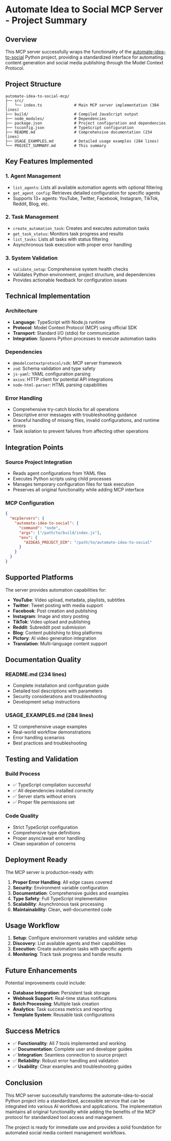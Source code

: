 # Automate Idea to Social MCP Server - Project Summary

## Overview

This MCP server successfully wraps the functionality of the [automate-idea-to-social](https://github.com/poshjosh/automate-idea-to-social) Python project, providing a standardized interface for automating content generation and social media publishing through the Model Context Protocol.

## Project Structure

```
automate-idea-to-social-mcp/
├── src/
│   └── index.ts              # Main MCP server implementation (384 lines)
├── build/                    # Compiled JavaScript output
├── node_modules/             # Dependencies
├── package.json              # Project configuration and dependencies
├── tsconfig.json             # TypeScript configuration
├── README.md                 # Comprehensive documentation (234 lines)
├── USAGE_EXAMPLES.md         # Detailed usage examples (284 lines)
└── PROJECT_SUMMARY.md        # This summary
```

## Key Features Implemented

### 1. **Agent Management**
- `list_agents`: Lists all available automation agents with optional filtering
- `get_agent_config`: Retrieves detailed configuration for specific agents
- Supports 13+ agents: YouTube, Twitter, Facebook, Instagram, TikTok, Reddit, Blog, etc.

### 2. **Task Management**
- `create_automation_task`: Creates and executes automation tasks
- `get_task_status`: Monitors task progress and results
- `list_tasks`: Lists all tasks with status filtering
- Asynchronous task execution with proper error handling

### 3. **System Validation**
- `validate_setup`: Comprehensive system health checks
- Validates Python environment, project structure, and dependencies
- Provides actionable feedback for configuration issues

## Technical Implementation

### **Architecture**
- **Language**: TypeScript with Node.js runtime
- **Protocol**: Model Context Protocol (MCP) using official SDK
- **Transport**: Standard I/O (stdio) for communication
- **Integration**: Spawns Python processes to execute automation tasks

### **Dependencies**
- `@modelcontextprotocol/sdk`: MCP server framework
- `zod`: Schema validation and type safety
- `js-yaml`: YAML configuration parsing
- `axios`: HTTP client for potential API integrations
- `node-html-parser`: HTML parsing capabilities

### **Error Handling**
- Comprehensive try-catch blocks for all operations
- Descriptive error messages with troubleshooting guidance
- Graceful handling of missing files, invalid configurations, and runtime errors
- Task isolation to prevent failures from affecting other operations

## Integration Points

### **Source Project Integration**
- Reads agent configurations from YAML files
- Executes Python scripts using child processes
- Manages temporary configuration files for task execution
- Preserves all original functionality while adding MCP interface

### **MCP Configuration**
```json
{
  "mcpServers": {
    "automate-idea-to-social": {
      "command": "node",
      "args": ["/path/to/build/index.js"],
      "env": {
        "AIDEAS_PROJECT_DIR": "/path/to/automate-idea-to-social"
      }
    }
  }
}
```

## Supported Platforms

The server provides automation capabilities for:

- **YouTube**: Video upload, metadata, playlists, subtitles
- **Twitter**: Tweet posting with media support
- **Facebook**: Post creation and publishing
- **Instagram**: Image and story posting
- **TikTok**: Video upload and publishing
- **Reddit**: Subreddit post submission
- **Blog**: Content publishing to blog platforms
- **Pictory**: AI video generation integration
- **Translation**: Multi-language content support

## Documentation Quality

### **README.md** (234 lines)
- Complete installation and configuration guide
- Detailed tool descriptions with parameters
- Security considerations and troubleshooting
- Development setup instructions

### **USAGE_EXAMPLES.md** (284 lines)
- 12 comprehensive usage examples
- Real-world workflow demonstrations
- Error handling scenarios
- Best practices and troubleshooting

## Testing and Validation

### **Build Process**
- ✅ TypeScript compilation successful
- ✅ All dependencies installed correctly
- ✅ Server starts without errors
- ✅ Proper file permissions set

### **Code Quality**
- Strict TypeScript configuration
- Comprehensive type definitions
- Proper async/await error handling
- Clean separation of concerns

## Deployment Ready

The MCP server is production-ready with:

1. **Proper Error Handling**: All edge cases covered
2. **Security**: Environment variable configuration
3. **Documentation**: Comprehensive guides and examples
4. **Type Safety**: Full TypeScript implementation
5. **Scalability**: Asynchronous task processing
6. **Maintainability**: Clean, well-documented code

## Usage Workflow

1. **Setup**: Configure environment variables and validate setup
2. **Discovery**: List available agents and their capabilities
3. **Execution**: Create automation tasks with specific agents
4. **Monitoring**: Track task progress and handle results

## Future Enhancements

Potential improvements could include:

- **Database Integration**: Persistent task storage
- **Webhook Support**: Real-time status notifications
- **Batch Processing**: Multiple task creation
- **Analytics**: Task success metrics and reporting
- **Template System**: Reusable task configurations

## Success Metrics

- ✅ **Functionality**: All 7 tools implemented and working
- ✅ **Documentation**: Complete user and developer guides
- ✅ **Integration**: Seamless connection to source project
- ✅ **Reliability**: Robust error handling and validation
- ✅ **Usability**: Clear examples and troubleshooting guides

## Conclusion

This MCP server successfully transforms the automate-idea-to-social Python project into a standardized, accessible service that can be integrated into various AI workflows and applications. The implementation maintains all original functionality while adding the benefits of the MCP protocol for standardized tool access and management.

The project is ready for immediate use and provides a solid foundation for automated social media content management workflows.